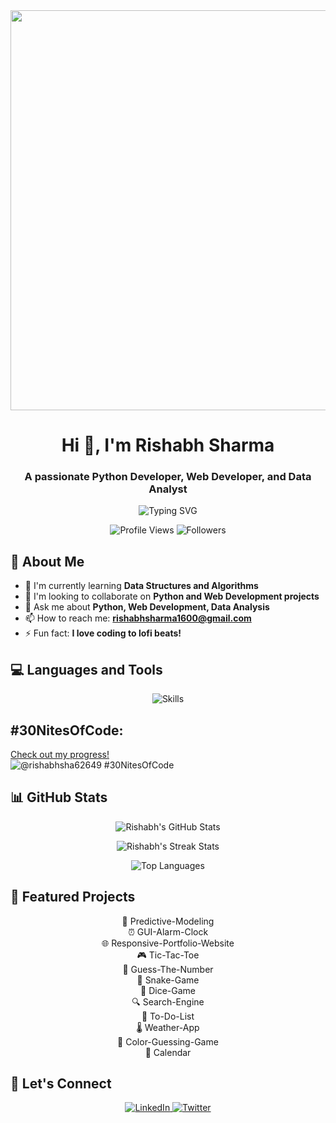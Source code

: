 <div align="center">
  <img src="https://raw.githubusercontent.com/username/repository/branch/path/to/Unlocking The World of Algorithms.png" alt="banner" width="1280" height="640"/>
</div>

<h1 align="center">Hi 👋, I'm Rishabh Sharma</h1>
<h3 align="center">A passionate Python Developer, Web Developer, and Data Analyst</h3>

<p align="center">
  <img src="https://readme-typing-svg.herokuapp.com?font=Fira+Code&size=22&duration=4000&pause=800&color=9D4EDD&center=true&vCenter=true&width=435&lines=Welcome+to+my+GitHub+Profile!" alt="Typing SVG" />
</p>

<p align="center">
  <img src="https://komarev.com/ghpvc/?username=Rishabh-9947&label=Profile%20views&color=9D4EDD&style=flat" alt="Profile Views" />
  <img src="https://img.shields.io/github/followers/Rishabh-9947?label=Followers&color=9D4EDD&style=flat" alt="Followers" />
</p>

## 🚀 About Me

- 🌱 I'm currently learning **Data Structures and Algorithms**
- 👯 I'm looking to collaborate on **Python and Web Development projects**
- 💬 Ask me about **Python, Web Development, Data Analysis**
- 📫 How to reach me: **rishabhsharma1600@gmail.com**
- ⚡ Fun fact: **I love coding to lofi beats!**

## 💻 Languages and Tools

<p align="center">
  <img src="https://skillicons.dev/icons?i=python,html,css,js,react,nodejs,mongodb,mysql,git,github,ubuntu,linux,jupyter" alt="Skills" />
</p>

## #30NitesOfCode:
  [Check out my progress!](https://www.codedex.io/@rishabhsha62649/30-nites-of-code)  
  ![@rishabhsha62649 #30NitesOfCode](https://www.codedex.io/api/petStatus?user=rishabhsha62649)
  
## 📊 GitHub Stats

<p align="center">
  <img src="https://github-readme-stats.vercel.app/api?username=Rishabh-9947&show_icons=true&theme=midnight-purple&hide_border=true" alt="Rishabh's GitHub Stats" />
</p>

<p align="center">
  <img src="https://github-readme-streak-stats.herokuapp.com/?user=Rishabh-9947&theme=midnight-purple&hide_border=true" alt="Rishabh's Streak Stats" />
</p>

<p align="center">
  <img src="https://github-readme-stats.vercel.app/api/top-langs/?username=Rishabh-9947&layout=compact&theme=midnight-purple&hide_border=true" alt="Top Languages" />
</p>

## 🌟 Featured Projects

<p align="center">
  🔮 Predictive-Modeling<br>
  ⏰ GUI-Alarm-Clock<br>
  🌐 Responsive-Portfolio-Website<br>
  🎮 Tic-Tac-Toe<br>
  🔢 Guess-The-Number<br>
  🐍 Snake-Game<br>
  🎲 Dice-Game<br>
  🔍 Search-Engine<br>
  📝 To-Do-List<br>
  🌡️ Weather-App<br>
  🎨 Color-Guessing-Game<br>
  📅 Calendar<br>
</p>

## 🤝 Let's Connect

<p align="center">
  <a href="https://linkedin.com/in/your_linkedin_username">
    <img src="https://skillicons.dev/icons?i=linkedin" alt="LinkedIn" />
  </a>
  <a href="https://twitter.com/mrkermit265">
    <img src="https://skillicons.dev/icons?i=twitter" alt="Twitter" />
  </a>
</p>
